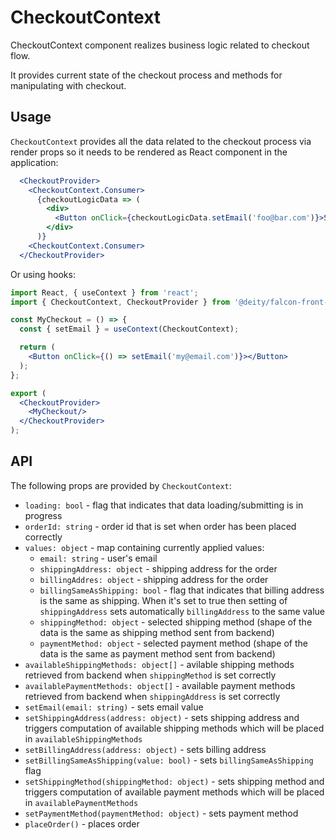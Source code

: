 # CheckoutContext

CheckoutContext component realizes business logic related to checkout flow.

It provides current state of the checkout process and methods for manipulating with checkout.

## Usage

`CheckoutContext` provides all the data related to the checkout process via render props so it needs to be rendered as React component in the application:

```jsx
  <CheckoutProvider>
    <CheckoutContext.Consumer>
      {checkoutLogicData => (
        <div>
          <Button onClick={checkoutLogicData.setEmail('foo@bar.com')}>Set email</Button>
        </div>
      )}
    <CheckoutContext.Consumer>
  </CheckoutProvider>
```

Or using hooks:

```jsx
import React, { useContext } from 'react';
import { CheckoutContext, CheckoutProvider } from '@deity/falcon-front-kit';

const MyCheckout = () => {
  const { setEmail } = useContext(CheckoutContext);

  return (
    <Button onClick={() => setEmail('my@email.com')}></Button>
  );
};

export (
  <CheckoutProvider>
    <MyCheckout/>
  </CheckoutProvider>
);
```

## API

The following props are provided by `CheckoutContext`:

- `loading: bool` - flag that indicates that data loading/submitting is in progress
- `orderId: string` - order id that is set when order has been placed correctly
- `values: object` - map containing currently applied values:
  - `email: string` - user's email
  - `shippingAddress: object` - shipping address for the order
  - `billingAddres: object` - shipping address for the order
  - `billingSameAsShipping: bool` - flag that indicates that billing address is the same as shipping. When it's set to true then setting of `shippingAddress` sets automatically `billingAddress` to the same value
  - `shippingMethod: object` - selected shipping method (shape of the data is the same as shipping method sent from backend)
  - `paymentMethod: object` - selected payment method (shape of the data is the same as payment method sent from backend)
- `availableShippingMethods: object[]` - avilable shipping methods retrieved from backend when `shippingMethod` is set correctly
- `availablePaymentMethods: object[]` - available payment methods retrieved from backend when `shippingAddress` is set correctly
- `setEmail(email: string)` - sets email value
- `setShippingAddress(address: object)` - sets shipping address and triggers computation of available shipping methods which will be placed in `availableShippingMethods`
- `setBillingAddress(address: object)` - sets billing address
- `setBillingSameAsShipping(value: bool)` - sets `billingSameAsShipping` flag
- `setShippingMethod(shippingMethod: object)` - sets shipping method and triggers computation of available payment methods which will be placed in `availablePaymentMethods`
- `setPaymentMethod(paymentMethod: object)` - sets payment method
- `placeOrder()` - places order
